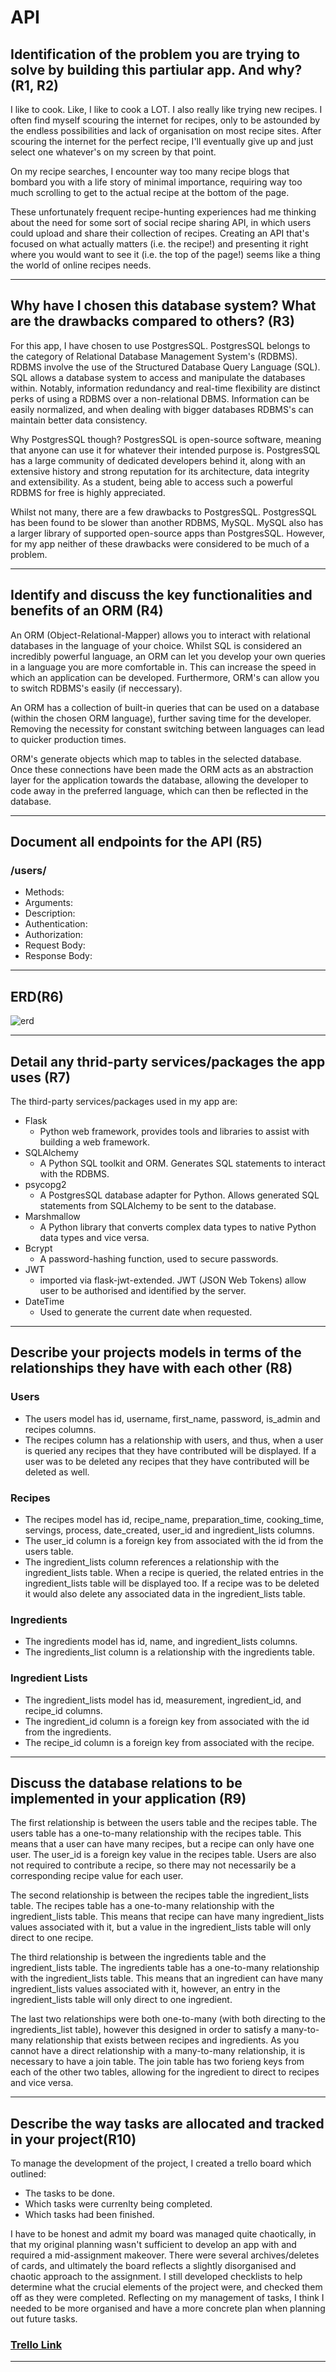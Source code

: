 # API

## **Identification of the problem you are trying to solve by building this partiular app. And why? (R1, R2)**  
  
I like to cook. Like, I like to cook a LOT. I also really like trying new recipes. I often find myself scouring the internet for recipes, only to be astounded by the endless possibilities and lack of organisation on most recipe sites. After scouring the internet for the perfect recipe, I'll eventually give up and just select one whatever's on my screen by that point.
  
On my recipe searches, I encounter way too many recipe blogs that bombard you with a life story of minimal importance, requiring way too much scrolling to get to the actual recipe at the bottom of the page.  

These unfortunately frequent recipe-hunting experiences had me thinking about the need for some sort of social recipe sharing API, in which users could upload and share their collection of recipes. Creating an API that's focused on what actually matters (i.e. the recipe!) and presenting it right where you would want to see it (i.e. the top of the page!) seems like a thing the world of online recipes needs.

-----

## **Why have I chosen this database system? What are the drawbacks compared to others? (R3)**

For this app, I have chosen to use PostgresSQL. PostgresSQL belongs to the category of Relational Database Management System's (RDBMS). RDBMS involve the use of the Structured Database Query Language (SQL). SQL allows a database system to access and manipulate the databases within. Notably, information redundancy and real-time flexibility are distinct perks of using a RDBMS over a non-relational DBMS. Information can be easily normalized, and when dealing with bigger databases RDBMS's can maintain better data consistency.

Why PostgresSQL though? PostgresSQL is open-source software, meaning that anyone can use it for whatever their intended purpose is. PostgresSQL has a large community of dedicated developers behind it, along with an extensive history and strong reputation for its architecture, data integrity and extensibility. As a student, being able to access such a powerful RDBMS for free is highly appreciated.  

Whilst not many, there are a few drawbacks to PostgresSQL. PostgresSQL has been found to be slower than another RDBMS, MySQL. MySQL also has a larger library of supported open-source apps than PostgresSQL. However, for my app neither of these drawbacks were considered to be much of a problem.

---

## **Identify and discuss the key functionalities and benefits of an ORM (R4)**

An ORM (Object-Relational-Mapper) allows you to interact with relational databases in the language of your choice. Whilst SQL is considered an incredibly powerful language, an ORM can let you develop your own queries in a language you are more comfortable in. This can increase the speed in which an application can be developed. Furthermore, ORM's can allow you to switch RDBMS's easily (if neccessary).

An ORM has a collection of built-in queries that can be used on a database (within the chosen ORM language), further saving time for the developer. Removing the necessity for constant switching between languages can lead to quicker production times.

ORM's generate objects which map to tables in the selected database. Once these connections have been made the ORM acts as an abstraction layer for the application towards the database, allowing the developer to code away in the preferred language, which can then be reflected in the database.

---

## **Document all endpoints for the API (R5)**

### /users/
- Methods:
- Arguments:
- Description:
- Authentication:
- Authorization:
- Request Body:
- Response Body:

---

## **ERD(R6)**

![erd](docs/erd.png)

---

## **Detail any thrid-party services/packages the app uses (R7)**

The third-party services/packages used in my app are:

- Flask
  - Python web framework, provides tools and libraries to assist with building a web framework.
- SQLAlchemy
  - A Python SQL toolkit and ORM. Generates SQL statements to interact with the RDBMS.
- psycopg2
  - A PostgresSQL database adapter for Python. Allows generated SQL statements from SQLAlchemy to be sent to the database.
- Marshmallow
  - A Python library that converts complex data types to native Python data types and vice versa.
- Bcrypt
  - A password-hashing function, used to secure passwords.
- JWT
  - imported via flask-jwt-extended. JWT (JSON Web Tokens) allow user to be authorised and identified by the server.
- DateTime
  - Used to generate the current date when requested.

---

## **Describe your projects models in terms of the relationships they have with each other (R8)**

### Users

- The users model has id, username, first_name, password, is_admin and recipes columns.
- The recipes column has a relationship with users, and thus, when a user is queried any recipes that they have contributed will be displayed. If a user was to be deleted any recipes that they have contributed will be deleted as well.

### Recipes

- The recipes model has id, recipe_name, preparation_time, cooking_time, servings, process, date_created, user_id and ingredient_lists columns.
- The user_id column is a foreign key from associated with the id from the users table.
- The ingredient_lists column references a relationship with the ingredient_lists table. When a recipe is queried, the related entries in the ingredient_lists table will be displayed too. If a recipe was to be deleted it would also delete any associated data in the ingredient_lists table.

### Ingredients

- The ingredients model has id, name, and ingredient_lists columns.
- The ingredients_list column is a relationship with the ingredients table. 

### Ingredient Lists

- The ingredient_lists model has id, measurement, ingredient_id, and recipe_id columns.
- The ingredient_id column is a foreign key from associated with the id from the ingredients.
- The recipe_id column is a foreign key from associated with the recipe.

---

## **Discuss the database relations to be implemented in your application (R9)**

The first relationship is between the users table and the recipes table. The users table has a one-to-many relationship with the recipes table. This means that a user can have many recipes, but a recipe can only have one user. The user_id is a foreign key value in the recipes table. Users are also not required to contribute a recipe, so there may not necessarily be a corresponding recipe value for each user.

The second relationship is between the recipes table the ingredient_lists table. The recipes table has a one-to-many relationship with the ingredient_lists table. This means that recipe can have many ingredient_lists values associated with it, but a value in the ingredient_lists table will only direct to one recipe.

The third relationship is between the ingredients table and the ingredient_lists table. The ingredients table has a one-to-many relationship with the ingredient_lists table. This means that an ingredient can have many ingredient_lists values associated with it, however, an entry in the ingredient_lists table will only direct to one ingredient.

The last two relationships were both one-to-many (with both directing to the ingredients_list table), however this designed in order to satisfy a many-to-many relationship that exists between recipes and ingredients. As you cannot have a direct relationship with a many-to-many relationship, it is necessary to have a join table. The join table has two forieng keys from each of the other two tables, allowing for the ingredient to direct to recipes and vice versa.


---

## **Describe the way tasks are allocated and tracked in your project(R10)**

To manage the development of the project, I created a trello board which outlined:

- The tasks to be done.
- Which tasks were currenlty being completed.
- Which tasks had been finished.
  
I have to be honest and admit my board was managed quite chaotically, in that my original planning wasn't sufficient to develop an app with and required a mid-assignment makeover. There were several archives/deletes of cards, and ultimately the board reflects a slightly disorganised and chaotic approach to the assignment. I still developed checklists to help determine what the crucial elements of the project were, and checked them off as they were completed. Reflecting on my management of tasks, I think I needed to be more organised and have a more concrete plan when planning out future tasks.

### [Trello Link](https://trello.com/invite/b/umepIf8e/ATTI0a8954c8da0605a8e3c74d3f66225f1c48BE9CBE/api-assignment)

---
